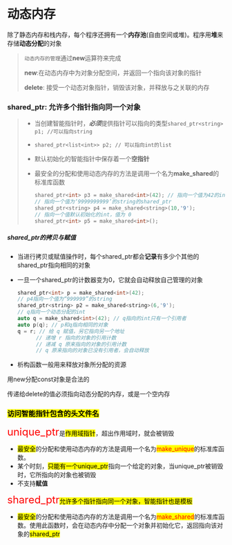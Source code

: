 # 动态内存

除了静态内存和栈内存，每个程序还拥有一个**内存池**(自由空间或堆)。程序用**堆**来存储**动态分配**的对象

> `动态内存的管理`通过**new**运算符来完成
>
> **new**:在动态内存中为对象分配空间，并返回一个指向该对象的指针
>
> **delete**: 接受一个动态对象指针，销毁该对象，并释放与之关联的内存



### shared_ptr: 允许多个指针指向同一个对象

> - 当创建智能指针时，***必须***提供指针可以指向的类型`shared_ptr<string> p1; //可以指向string`
>
> - `shared_ptr<list<int>> p2; // 可以指向int的list`
>
> - 默认初始化的智能指针中保存着一个**空指针**
>
> - 最安全的分配和使用动态内存的方法是调用一个名为**make_shared**的标准库函数
>
>   ```c++
>   shared_ptr<int> p3 = make_shared<int>(42); // 指向一个值为42的int的shared_ptr
>   // 指向一个值为‘9999999999’的string的shared_ptr
>   shared_ptr<string> p4 = make_shared<string>(10,'9');
>   // 指向一个值默认初始化的int，值为 0
>   shared_ptr<int> p5 = make_shared<int>();
>   ```
>

##### shared_ptr的拷贝与赋值

- 当进行拷贝或赋值操作时，每个shared_ptr都会**记录**有多少个其他的shared_ptr指向相同的对象

- 一旦一个shared_ptr的计数器变为0，它就会自动释放自己管理的对象

  ```c++
  shared_ptr<int> p = make_shared<int>(42);
  // p4指向一个值为“999999”的string
  shared_ptr<string> p2 = make_shared<string>(6,'9');
  // q指向一个动态分配的int
  auto q = make_shared<int>(42); // q指向的int只有一个引用者
  auto p(q); // p和q指向相同的对象
  q = r; // 给 q 赋值，另它指向另一个地址
  		// 递增 r 指向的对象的引用计数
  		// 递减 q 原来指向的对象的引用计数
  		// q 原来指向的对象已没有引用者，会自动释放
  ```

- 析构函数一般用来释放对象所分配的资源



用new分配const对象是合法的

传递给delete的值必须指向动态分配的内存，或是一个空内存



### <mark>访问智能指针包含的头文件名<memory></mark>

<font color=red size=5>unique_ptr</font>是<mark>作用域指针</mark>，超出作用域时，就会被销毁

- <mark>最安全</mark>的分配和使用动态内存的方法是调用一个名为<mark><font color=red>make_unique</font></mark>的标准库函数。
- 某个时刻，<mark>只能有一个unique_ptr</mark>指向一个给定的对象，当unique_ptr被销毁时，它所指向的对象也被销毁
- 不支持**赋值**



<font color=red size=5>shared_ptr</font><mark>允许多个指针指向同一个对象，智能指针也是模板</mark>

- <mark>最安全</mark>的分配和使用动态内存的方法是调用一个名为<mark><font color=red>make_shared</font></mark>的标准库函数。使用此函数时，会在动态内存中分配一个对象并初始化它，返回指向该对象的<mark>shared_ptr</mark>

  

